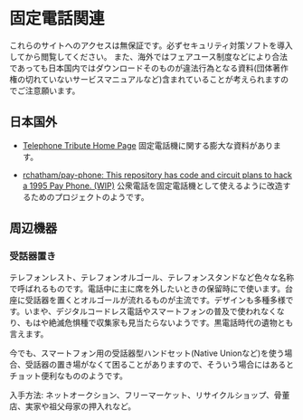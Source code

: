 # 固定電話関連

これらのサイトへのアクセスは無保証です。必ずセキュリティ対策ソフトを導入してから閲覧してください。
また、海外ではフェアユース制度などにより合法であっても日本国内ではダウンロードそのものが違法行為となる資料(団体著作権の切れていないサービスマニュアルなど)含まれていることが考えられますのでご注意願います。




## 日本国外

* [Telephone Tribute Home Page](https://www.telephonetribute.com/)
  固定電話機に関する膨大な資料があります。

* [rchatham/pay-phone: This repository has code and circuit plans to hack a 1995 Pay Phone. (WIP)](https://github.com/rchatham/pay-phone/) 公衆電話を固定電話機として使えるように改造するためのプロジェクトのようです。

## 周辺機器
### 受話器置き
テレフォンレスト、テレフォンオルゴール、テレフォンスタンドなど色々な名称で呼ばれるものです。電話中に主に席を外したいときの保留時にで使います。台座に受話器を置くとオルゴールが流れるものが主流です。デザインも多種多様です。いまや、デジタルコードレス電話やスマートフォンの普及で使われなくなり、もはや絶滅危惧種で収集家も見当たらないようです。黒電話時代の遺物とも言えます。

今でも、スマートフォン用の受話器型ハンドセット(Native Unionなど)を使う場合、受話器の置き場がなくて困ることがありますので、そういう場合にはあるとチョット便利なもののようです。

入手方法: ネットオークション、フリーマーケット、リサイクルショップ、骨董店、実家や祖父母家の押入れなど。
